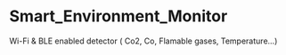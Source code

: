 # Smart_Environment_Monitor
Wi-Fi &amp; BLE enabled detector ( Co2, Co, Flamable gases, Temperature...)
